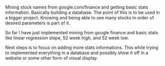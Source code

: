 Mining stock names from google.com/finance and getting basic stats information. Basically building a database. The point of this is to be used in a bigger project. Knowing and being able to see many stocks in order of desired parameters is part of it.

So far I have just implemented mining from google finance and basic stats like linear regression slope, 52 week high, and 52 week low.

Next steps is to focus on adding more stats informations. This while trying to implemented everything in a database and possibly show it off in a website or some other form of visual display. 
